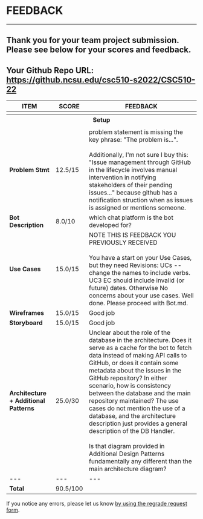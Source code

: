 # FEEDBACK
---
Thank you for your team project submission.                  Please see below for your scores and feedback.
---
## Your Github Repo URL: https://github.ncsu.edu/csc510-s2022/CSC510-22 
| ITEM | SCORE | FEEDBACK |
| --- | --- | --- |
| <tr><th colspan=3> Setup </th></tr> |
| **Problem Stmt** | 12.5/15 | problem statement is missing the key phrase:  "The problem is...". <br><br>Additionally, I'm not sure I buy this: "Issue management through GitHub in the lifecycle involves manual intervention in notifying stakeholders of their pending issues..."   because github has a notification struction when as issues is assigned or mentions someone.  |
| **Bot Description** | 8.0/10 | which chat platform is the bot developed for? |
| **Use Cases** | 15.0/15 | NOTE THIS IS FEEDBACK YOU PREVIOUSLY RECEIVED<br /><br />You have a start on your Use Cases, but they need Revisions:    UCs -- change the names to include verbs.   UC3 EC should include invalid (or future) dates. Otherwise No concerns about your use cases.  Well done.  Please proceed with Bot.md. |
| **Wireframes** | 15.0/15 | Good job |
| **Storyboard** | 15.0/15 | Good job |
| **Architecture + Additional Patterns** | 25.0/30 | Unclear about the role of the database in the architecture. Does it serve as a cache for the bot to fetch data instead of making API calls to GitHub, or does it contain some metadata about the issues in the GitHub repository? In either scenario, how is consistency between the database and the main repository maintained? The use cases do not mention the use of a database, and the architecture description just provides a general description of the DB Handler.<br><br>Is that diagram provided in Additional Design Patterns fundamentally any different than the main architecture diagram? |
| --- | --- | --- |
| **Total** | 90.5/100 |  |

If you notice any errors, please let us know [by using the regrade request form](https://github.ncsu.edu/CSC-510/Course/blob/main/README.md#homeworkproject-regrade-requests).
